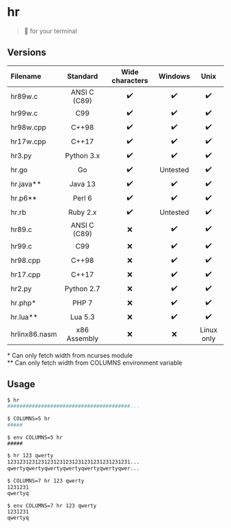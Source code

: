 # hr
> :straight_ruler: for your terminal

## Versions

|   Filename   |  Standard    |  Wide characters |      Windows     |        Unix      |
|:-------------|:------------:|:----------------:|:----------------:|:----------------:|
| hr89w.c      | ANSI C (C89) |:heavy_check_mark:|:heavy_check_mark:|:heavy_check_mark:|
| hr99w.c      | C99          |:heavy_check_mark:|:heavy_check_mark:|:heavy_check_mark:|
| hr98w.cpp    | C++98        |:heavy_check_mark:|:heavy_check_mark:|:heavy_check_mark:|
| hr17w.cpp    | C++17        |:heavy_check_mark:|:heavy_check_mark:|:heavy_check_mark:|
| hr3.py       | Python 3.x   |:heavy_check_mark:|:heavy_check_mark:|:heavy_check_mark:|
| hr.go        | Go           |:heavy_check_mark:|     Untested     |:heavy_check_mark:|
| hr.java**    | Java 13      |:heavy_check_mark:|:heavy_check_mark:|:heavy_check_mark:|
| hr.p6**      | Perl 6       |:heavy_check_mark:|:heavy_check_mark:|:heavy_check_mark:|
| hr.rb        | Ruby 2.x     |:heavy_check_mark:|     Untested     |:heavy_check_mark:|
| hr89.c       | ANSI C (C89) |        :x:       |:heavy_check_mark:|:heavy_check_mark:|
| hr99.c       | C99          |        :x:       |:heavy_check_mark:|:heavy_check_mark:|
| hr98.cpp     | C++98        |        :x:       |:heavy_check_mark:|:heavy_check_mark:|
| hr17.cpp     | C++17        |        :x:       |:heavy_check_mark:|:heavy_check_mark:|
| hr2.py       | Python 2.7   |        :x:       |:heavy_check_mark:|:heavy_check_mark:|
| hr.php*      | PHP 7        |        :x:       |:heavy_check_mark:|:heavy_check_mark:|
| hr.lua**     | Lua 5.3      |        :x:       |:heavy_check_mark:|:heavy_check_mark:| 
| hrlinx86.nasm| x86 Assembly |        :x:       |        :x:       |     Linux only   | 

\* Can only fetch width from ncurses module \
\** Can only fetch width from COLUMNS environment variable

## Usage

```sh
$ hr
########################################...
```

```sh
$ COLUMNS=5 hr
#####
```

```fish
$ env COLUMNS=5 hr
#####
```

```sh
$ hr 123 qwerty
1231231231231231231231231231231231231231...
qwertyqwertyqwertyqwertyqwertyqwertyqwer...
```

```sh
$ COLUMNS=7 hr 123 qwerty
1231231
qwertyq
```
```fish
$ env COLUMNS=7 hr 123 qwerty
1231231
qwertyq
```
